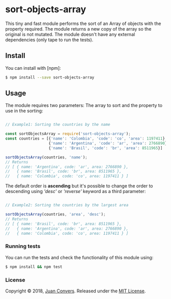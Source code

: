 # sort-objects-array

This tiny and fast module performs the sort of an Array of objects with the property required. The module returns a new copy of the array so the original is not mutated. The module doesn't have any external dependencies (only tape to run the tests).

## Install

You can install with [npm]:

```sh
$ npm install --save sort-objects-array
```
## Usage

The module requires two parameters: The array to sort and the property to use in the sorting:

```js

// Example1: Sorting the countries by the name

const sortObjectsArray = require('sort-objects-array');
const countries = [{'name': 'Colombia', 'code': 'co', 'area': 1197411},
                   {'name': 'Argentina', 'code': 'ar', 'area': 2766890},
                   {'name': 'Brasil', 'code': 'br', 'area': 8511965}]

sortObjectsArray(countries, 'name');
// Returns
// [ { name: 'Argentina', code: 'ar', area: 2766890 },
//   { name: 'Brasil', code: 'br', area: 8511965 },
//   { name: 'Colombia', code: 'co', area: 1197411 } ]
```

The default order is **ascending** but it's possible to change the order to descending using *'desc'* or *'reverse'* keyword as a third parameter:

```js

// Example2: Sorting the countries by the largest area

sortObjectsArray(countries, 'area', 'desc');
// Returns
// [ { name: 'Brasil', code: 'br', area: 8511965 },
//   { name: 'Argentina', code: 'ar', area: 2766890 },
//   { name: 'Colombia', code: 'co', area: 1197411 } ]
```

### Running tests

You can run the tests and check the functionality of this module using:

```sh
$ npm install && npm test
```

### License

Copyright © 2018, [Juan Convers](https://github.com/webdacjs).
Released under the [MIT License](LICENSE).
